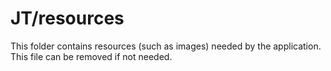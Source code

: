 # JT/resources

This folder contains resources (such as images) needed by the application. This file can
be removed if not needed.
